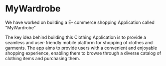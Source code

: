 # MyWardrobe

We have worked on building a E- commerce shopping Application called "MyWardrobe"

The key idea behind building this Clothing Application is to provide a seamless and user-friendly mobile platform for shopping of clothes and garments. The app aims to provide users with a convenient and enjoyable shopping experience, enabling them to browse through a diverse catalog of clothing items and purchasing them.

